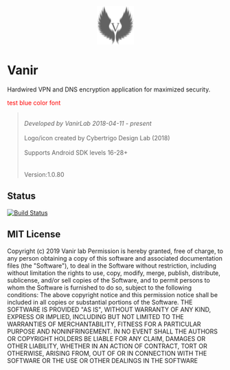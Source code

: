 <p align="center">
  <img alt="VanirLab" src="https://github.com/VanirLab/vanir-android/blob/master/logo_backdrop.png" height="90" />
</p>

# Vanir
Hardwired VPN and DNS encryption application for maximized security.

<font color='red'>test blue color font</font>

> <br/>*Developed by VanirLab 2018-04-11 - present* <br/>
> <br/>Logo/icon created by Cybertrigo Design Lab (2018)<br/>
> <br/>Supports Android SDK levels 16-28+<br/><br/>
> <br/>Version:1.0.80<br/>


## Status
[![Build Status](https://travis-ci.org/VanirLab/Vanir-android.svg?branch=master)](https://travis-ci.org/VanirLab/Vanir-android)


## MIT License
Copyright (c) 2019 Vanir lab
Permission is hereby granted, free of charge, to any person obtaining a copy
of this software and associated documentation files (the "Software"), to deal
in the Software without restriction, including without limitation the rights
to use, copy, modify, merge, publish, distribute, sublicense, and/or sell
copies of the Software, and to permit persons to whom the Software is
furnished to do so, subject to the following conditions:
The above copyright notice and this permission notice shall be included in all
copies or substantial portions of the Software.
THE SOFTWARE IS PROVIDED "AS IS", WITHOUT WARRANTY OF ANY KIND, EXPRESS OR
IMPLIED, INCLUDING BUT NOT LIMITED TO THE WARRANTIES OF MERCHANTABILITY,
FITNESS FOR A PARTICULAR PURPOSE AND NONINFRINGEMENT. IN NO EVENT SHALL THE
AUTHORS OR COPYRIGHT HOLDERS BE LIABLE FOR ANY CLAIM, DAMAGES OR OTHER
LIABILITY, WHETHER IN AN ACTION OF CONTRACT, TORT OR OTHERWISE, ARISING FROM,
OUT OF OR IN CONNECTION WITH THE SOFTWARE OR THE USE OR OTHER DEALINGS IN THE
SOFTWARE
